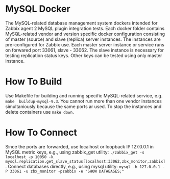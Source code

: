 # MySQL Docker
The MySQL-related database management system dockers intended for Zabbix agent 2 MySQL plugin integration tests. Each docker folder contains MySQL-related vendor and version specific docker configuration consisting of master (source) and slave (replica) server instances. The instances are pre-configured for Zabbix use.
Each master server instance or service runs on forwared port 33061, slave - 33062. The slave instance is necessary for testing replication status keys. Other keys can be tested using only master instance.

# How To Build
Use Makefile for building and running specific MySQL-related service, e.g. `make  buildup-mysql-9.3`. You cannot run more than one vendor instances simultaniously because the same ports ar used. To stop the instances and delete containers use `make down`.

# How To Connect
Since the ports are forwarded, use localhost or loopback IP 127.0.0.1 in MySQL metric keys, e.g., using zabbix_get utility: `./zabbix_get -s localhost -p 10050 -k mysql.replication.get_slave_status[localhost:33062,zbx_monitor,zabbix]`. Connect databases directly, e.g., using mysql utility: `mysql -h 127.0.0.1 -P 33061 -u zbx_monitor -pzabbix -e "SHOW DATABASES;"`

